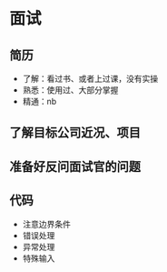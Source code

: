 # 面试
## 简历
* 了解：看过书、或者上过课，没有实操
* 熟悉：使用过、大部分掌握
* 精通：nb
## 了解目标公司近况、项目
## 准备好反问面试官的问题

## 代码
* 注意边界条件
* 错误处理
* 异常处理
* 特殊输入